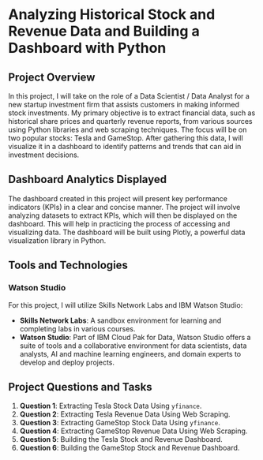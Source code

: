 # Analyzing Historical Stock and Revenue Data and Building a Dashboard with Python

## Project Overview

In this project, I will take on the role of a Data Scientist / Data Analyst for a new startup investment firm that assists customers in making informed stock investments. My primary objective is to extract financial data, such as historical share prices and quarterly revenue reports, from various sources using Python libraries and web scraping techniques. The focus will be on two popular stocks: Tesla and GameStop. After gathering this data, I will visualize it in a dashboard to identify patterns and trends that can aid in investment decisions.

## Dashboard Analytics Displayed

The dashboard created in this project will present key performance indicators (KPIs) in a clear and concise manner. The project will involve analyzing datasets to extract KPIs, which will then be displayed on the dashboard. This will help in practicing the process of accessing and visualizing data. The dashboard will be built using Plotly, a powerful data visualization library in Python.

## Tools and Technologies

### Watson Studio
For this project, I will utilize Skills Network Labs and IBM Watson Studio:
- **Skills Network Labs**: A sandbox environment for learning and completing labs in various courses.
- **Watson Studio**: Part of IBM Cloud Pak for Data, Watson Studio offers a suite of tools and a collaborative environment for data scientists, data analysts, AI and machine learning engineers, and domain experts to develop and deploy projects.

## Project Questions and Tasks

1. **Question 1**: Extracting Tesla Stock Data Using `yfinance`.
2. **Question 2**: Extracting Tesla Revenue Data Using Web Scraping.
3. **Question 3**: Extracting GameStop Stock Data Using `yfinance`.
4. **Question 4**: Extracting GameStop Revenue Data Using Web Scraping.
5. **Question 5**: Building the Tesla Stock and Revenue Dashboard.
6. **Question 6**: Building the GameStop Stock and Revenue Dashboard.


